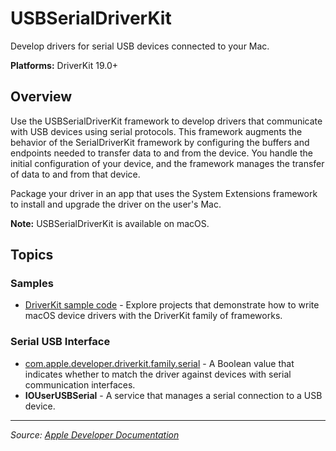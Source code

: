 # USBSerialDriverKit

Develop drivers for serial USB devices connected to your Mac.

**Platforms:** DriverKit 19.0+

## Overview

Use the USBSerialDriverKit framework to develop drivers that communicate with USB devices using serial protocols. This framework augments the behavior of the SerialDriverKit framework by configuring the buffers and endpoints needed to transfer data to and from the device. You handle the initial configuration of your device, and the framework manages the transfer of data to and from that device.

Package your driver in an app that uses the System Extensions framework to install and upgrade the driver on the user's Mac.

**Note:** USBSerialDriverKit is available on macOS.

## Topics

### Samples
- [DriverKit sample code](https://developer.apple.com/documentation/driverkit/driverkit_sample_code) - Explore projects that demonstrate how to write macOS device drivers with the DriverKit family of frameworks.

### Serial USB Interface
- [com.apple.developer.driverkit.family.serial](https://developer.apple.com/documentation/driverkit/com_apple_developer_driverkit_family_serial) - A Boolean value that indicates whether to match the driver against devices with serial communication interfaces.
- **IOUserUSBSerial** - A service that manages a serial connection to a USB device.

---

*Source: [Apple Developer Documentation](https://developer.apple.com/documentation/USBSerialDriverKit)*